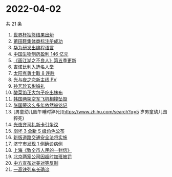 # 2022-04-02

共 21 条

<!-- BEGIN -->
<!-- 最后更新时间 Sat Apr 02 2022 04:11:10 GMT+0800 (China Standard Time) -->

1. [世界杯抽签结果出炉](https://www.zhihu.com/search?q=世界杯抽签)
1. [莆田鞋集体商标注册成功](https://www.zhihu.com/search?q=莆田鞋)
1. [华为研发出编程语言](https://www.zhihu.com/search?q=华为仓颉)
1. [中国生物制药盈利 146 亿元](https://www.zhihu.com/search?q=中国生物制药)
1. [《画江湖之不良人》第五季更新](https://www.zhihu.com/search?q=画江湖之不良人)
1. [吉诺比利入选名人堂](https://www.zhihu.com/search?q=吉诺比利)
1. [太阳克勇士取 8 连胜](https://www.zhihu.com/search?q=菲尼克斯太阳)
1. [光与夜之恋新主线 PV](https://www.zhihu.com/search?q=光与夜之恋)
1. [孙艺珍玄彬婚礼](https://www.zhihu.com/search?q=玄彬结婚)
1. [酸菜馅正大包子吃出抹布](https://www.zhihu.com/search?q=正大包子)
1. [韩国两架空军飞机相撞坠毁](https://www.zhihu.com/search?q=韩国空军飞机)
1. [张国荣这么多年依然被铭记](https://www.zhihu.com/search?q=张国荣)
1. [男童幼儿园午睡时猝死](https://www.zhihu.com/search?q=5 岁男童幼儿园猝死)
1. [光夜齐司礼新卡引争议](https://www.zhihu.com/search?q=齐司礼)
1. [崩坏 3 全新 S 级角色公布](https://www.zhihu.com/search?q=崩坏3)
1. [新版道路交通安全法将实施](https://www.zhihu.com/search?q=道路交通安全法)
1. [济宁市发现 1 例确诊病例](https://www.zhihu.com/search?q=济宁确诊)
1. [上海《致全市人民的一封信》](https://www.zhihu.com/search?q=致全市人民的一封信)
1. [北京两家公司因超时加班被罚](https://www.zhihu.com/search?q=超时加班)
1. [中方宣布对美对等反制](https://www.zhihu.com/search?q=中方宣布对美对等反制)
1. [一高铁列车长确诊](https://www.zhihu.com/search?q=高铁列车长确诊)

<!-- END -->
